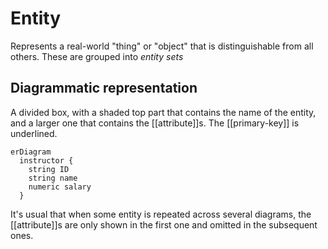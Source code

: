 # Entity
Represents a real-world "thing" or "object" that is distinguishable from all others. These are grouped into *entity sets*

## Diagrammatic representation
A divided box, with a shaded top part that contains the name of the entity, and a larger one that contains the [[attribute]]s. The [[primary-key]] is underlined.

```mermaid
erDiagram
  instructor {
    string ID
    string name
    numeric salary
  }
```

It's usual that when some entity is repeated across several diagrams, the [[attribute]]s are only shown in the first one and omitted in the subsequent ones.
